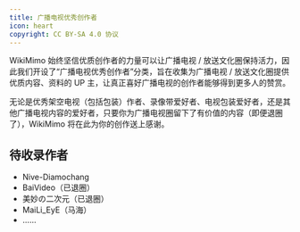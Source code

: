 ```yaml
---
title: 广播电视优秀创作者
icon: heart
copyright: CC BY-SA 4.0 协议
---
```


WikiMimo 始终坚信优质创作者的力量可以让广播电视 / 放送文化圈保持活力，因此我们开设了“广播电视优秀创作者”分类，旨在收集为广播电视 / 放送文化圈提供优质内容、资料的 UP 主，让真正喜好广播电视的创作者能够得到更多人的赞赏。

无论是优秀架空电视（包括包装）作者、录像带爱好者、电视包装爱好者，还是其他广播电视内容的爱好者，只要你为广播电视圈留下了有价值的内容（即便退圈了），WikiMimo 将在此为你的创作送上感谢。

## 待收录作者

- Nive-Diamochang
- BaiVideo（已退圈）
- 美妙の二次元（已退圈）
- MaiLi_EyE（马海）
- ……

